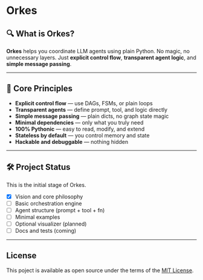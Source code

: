 # Orkes

## 🔍 What is Orkes?

**Orkes** helps you coordinate LLM agents using plain Python.
No magic, no unnecessary layers. Just **explicit control flow**, **transparent agent logic**, and **simple message passing**.

---

## 🔹 Core Principles

* **Explicit control flow** — use DAGs, FSMs, or plain loops
* **Transparent agents** — define prompt, tool, and logic directly
* **Simple message passing** — plain dicts, no graph state magic
* **Minimal dependencies** — only what you truly need
* **100% Pythonic** — easy to read, modify, and extend
* **Stateless by default** — you control memory and state
* **Hackable and debuggable** — nothing hidden

---

## 🛠️ Project Status

This is the initial stage of Orkes.

* [x] Vision and core philosophy
* [ ] Basic orchestration engine
* [ ] Agent structure (prompt + tool + fn)
* [ ] Minimal examples
* [ ] Optional visualizer (planned)
* [ ] Docs and tests (coming)

---

## License

This poject is available as open source under the terms of the [MIT License](https://github.com/hfahrudin/orkes/blob/main/LICENSE).

